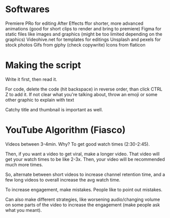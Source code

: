 
# Softwares
Premiere PRo for editing
After Effects ffor shorter, more advanced animations (good for short clips to render and bring to premiere)
Figma for static files like images and graphics (might be too limited depending on the graphics)
Videohive.net for templates for editings
Unsplash and pexels for stock photos
Gifs from giphy (check copywrite)
Icons from flaticon


# Making the script
Write it first, then read it.

For code, delete the code (hit backspace) in reverse order, than click CTRL Z to add it.
If not clear what you're talking about, throw an emoji or some other graphic to explain with text

Catchy title and thumbnail is important as well.

# YouTube Algorithm (Fiasco)
Videos between 3-4min. Why? To get good watch times (2:30-2:45).

Then, if you want a video to get viral, make a longer video. That video will get your watch times to be like 2-3x. Then, your video will be recommended much more times.

So, alternate between short videos to increase channel retention time, and a few long videos to overall increase the avg watch time.

To increase engagement, make mistakes. People like to point out mistakes.

Can also make different strategies, like worsening audio/changing volume on some parts of the video to increase the engagement (make people ask what you meant).
